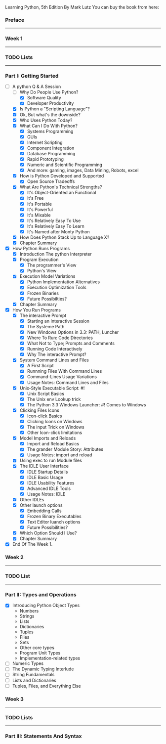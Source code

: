 Learning Python, 5th Edition By Mark Lutz
You can buy the book from here: [](http://shop.oreilly.com/product/0636920028154.do)

### Preface
-----

### Week 1
-----

### TODO Lists
-----

### Part I: Getting Started

* [ ] A python Q & A Session
    * [ ] Why Do People Use Python?
        * [x] Software Quality
        * [x] Developer Productivity
    * [x] Is Python a "Scripting Language"?
    * [x] Ok, But what's the downside? 
    * [x] Who Uses Python Today?
    * [x] What Can I Do With Python?
        * [x] Systems Programming
        * [x] GUIs
        * [x] Internet Scripting
        * [x] Component Integration
        * [x] Database Programming
        * [x] Rapid Prototyping
        * [x] Numeric and Scientific Programming 
        * [x] And more: gaming, images, Data Mining, Robots, excel
    * [x]  How is Python Developed and Supported
        * [x] Open Source Tradeoffs
    * [x] What Are Python's Technical Strengths?
        * [x] It's Object-Oriented an Functional
        * [x] It's Free
        * [x] It's Portable
        * [x] It's Powerful
        * [x] It's Mixable
        * [x] It's Relatively Easy To Use
        * [x] It's Relatively Easy To Learn
        * [x] It's Named after Monty Python
    * [x] How Does Python Stack Up to Language X?
    * [x] Chapter Summary 
* [x] How Python Runs Programs
    * [x] Introduction The python Interpreter
    * [x] Program Execution
        * [x] The programmer's View
        * [x] Python's View
    * [x] Execution Model Variations
        * [x] Python Implementation Alternatives
        * [x] Execution Optimization Tools
        * [x] Frozen Binaries
        * [x] Future Possibilties?
    * [x] Chapter Summary
* [x] How You Run Programs  
    * [x] The interactive Prompt
        * [x] Starting an Interactive Session
        * [x] The Systeme Path
        * [x] New Windows Options in 3.3: PATH, Luncher
        * [x] Where To Run: Code Directories 
        * [x] What Not to Type; Prompts and Comments
        * [x] Running Code Interactively
        * [x] Why The interactive Prompt?
    * [x] System Command Lines and Files
        * [x] A First Script
        * [x] Runnning Files With Command Lines
        * [x] Command-Lines Usage Variations
        * [x] Usage Notes: Command Lines and Files
    * [x] Unix-Style Executable Script: #!
        * [x] Unix Script Basics
        * [x] The Unix env Lookup trick
        * [x] The Python 3.3 Windows Launcher: #! Comes to Windows
    * [x] Clicking Files Icons
        * [x] Icon-click Basics
        * [x] Clicking Icons on Windows
        * [x] The input Trick on Windows
        * [x] Other Icon-click limitations
    * [x] Model Imports and Reloads
        * [x] Import and Reload Basics
        * [x] The grander Module Story: Attributes
        * [x] Usage Notes: import and reload
    * [x] Using exec to run Module files
    * [x] The IDLE User Interface
        * [x] IDLE Startup Details
        * [x] IDLE Basic Usage
        * [x] IDLE Usability Features
        * [x] Advanced IDLE Tools
        * [x] Usage Notes: IDLE
    * [x] Other IDLEs
    * [x] Other launch options
        * [x] Embedding Calls
        * [x] Frozen Binary Executables
        * [x] Text Editor luanch options  
        * [x] Future Possibilities?
    * [x] Which Option Should I Use?
    * [x] Chapter Summary  
* [x] End Of The Week 1.

### Week 2
-----

### TODO List
-----

### Part II: Types and Operations

* [x] Introducing Python Object Types
    * Numbers
    * Strings
    * Lists
    * Dictionaries
    * Tuples
    * Files
    * Sets
    * Other core types
    * Program Unit Types
    * Implementation-related types
* [ ] Numeric Types
* [ ] The Dynamic Typing Interlude
* [ ] String Fundamentals
* [ ] Lists and Dictionaries
* [ ] Tuples, Files, and Everything Else

### Week 3
-----

### TODO Lists
-----

### Part III: Statements And Syntax
